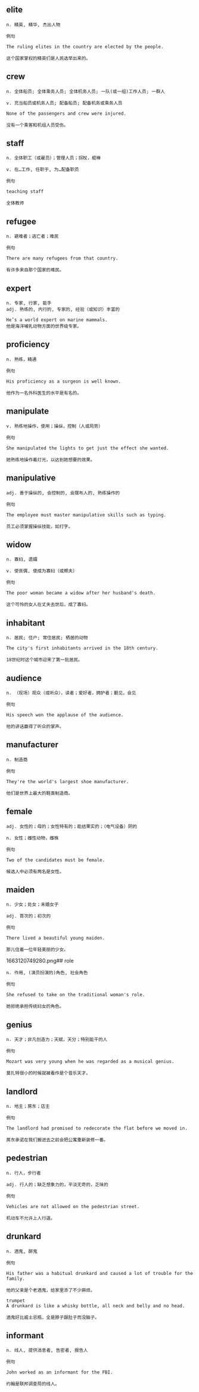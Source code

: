 ## elite
```
n. 精英, 精华, 杰出人物

例句

The ruling elites in the country are elected by the people.

这个国家掌权的精英们是人民选举出来的。
```
## crew
```
n. 全体船员; 全体乘务人员; 全体机务人员; 一队(或一组)工作人员; 一群人

v. 充当船员或机务人员; 配备船员; 配备机务或乘务人员

None of the passengers and crew were injured.

没有一个乘客和机组人员受伤。
```

## staff
```
n. 全体职工（或雇员）；管理人员；拐杖，棍棒

v. 在…工作, 任职于, 为…配备职员

例句

teaching staff

全体教师
```
## refugee
```
n. 避难者；逃亡者；难民

例句

There are many refugees from that country.

有许多来自那个国家的难民。
```

## expert
```
n. 专家, 行家, 能手
adj. 熟练的, 内行的, 专家的, 经验（或知识）丰富的

He’s a world expert on marine mammals.
他是海洋哺乳动物方面的世界级专家。
```
## proficiency
```
n. 熟练，精通

例句

His proficiency as a surgeon is well known.

他作为一名外科医生的水平是有名的。
```
## manipulate
```
v. 熟练地操作，使用；操纵，控制（人或局势）

例句

She manipulated the lights to get just the effect she wanted.

她熟练地操作着灯光，以达到她想要的效果。
```
## manipulative
```
adj. 善于操纵的, 会控制的, 会摆布人的, 熟练操作的

例句

The employee must master manipulative skills such as typing.

员工必须掌握操纵技能，如打字。
```
## widow
```
n. 寡妇, 遗孀

v. 使丧偶, 使成为寡妇（或鳏夫）

例句

The poor woman became a widow after her husband's death.

这个可怜的女人在丈夫去世后，成了寡妇。
```
## inhabitant
```
n. 居民; 住户; 常住居民; 栖居的动物

The city's first inhabitants arrived in the 18th century.

18世纪时这个城市迎来了第一批居民。
```
## audience
```
n. （现场）观众（或听众），读者；爱好者，拥护者；觐见，会见

例句

His speech won the applause of the audience.

他的讲话赢得了听众的掌声。
```
## manufacturer
```
n. 制造商

例句

They're the world's largest shoe manufacturer.

他们是世界上最大的鞋类制造商。
```
## female
```
adj. 女性的；母的；女性特有的；能结果实的；（电气设备）阴的

n. 女性；雌性动物，雌株

例句

Two of the candidates must be female.

候选人中必须有两名是女性。
```
## maiden
```
n. 少女；处女；未婚女子

adj. 首次的；初次的

例句

There lived a beautiful young maiden.

那儿住着一位年轻美丽的少女。
```
1663120749280.png## role
```
n. 作用, (演员扮演的)角色, 社会角色

例句

She refused to take on the traditional woman's role.

她拒绝承担传统妇女的角色。
```
## genius
```
n. 天才；非凡创造力；天赋，天分；特别能干的人

例句

Mozart was very young when he was regarded as a musical genius.

莫扎特很小的时候就被看作是个音乐天才。
```
## landlord
```
n. 地主；房东；店主

例句

The landlord had promised to redecorate the flat before we moved in.

房东承诺在我们搬进去之前会把公寓重新装修一番。
```
## pedestrian
```
n. 行人，步行者

adj. 行人的；缺乏想象力的，平淡无奇的，乏味的

例句

Vehicles are not allowed on the pedestrian street.

机动车不允许上人行道。
```
## drunkard
```
n. 酒鬼, 醉鬼

例句

His father was a habitual drunkard and caused a lot of trouble for the family.

他的父亲是个老酒鬼，给家里添了不少麻烦。

trumpet
A drunkard is like a whisky bottle, all neck and belly and no head.

酒鬼好比威士忌瓶，全是脖子跟肚子而没脑子。
```
## informant
```
n. 线人, 提供消息者, 告密者, 报告人

例句

John worked as an informant for the FBI.

约翰是联邦调查局的线人。
```